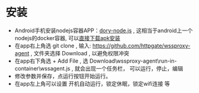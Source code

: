# 安装

* Android手机安装nodejs容器APP：[dory-node.js](https://play.google.com/store/apps/details?id=io.tempage.dorynode) , 这相当于android上一个nodejs的docker容器, 可以[直接下载apk安装](https://github.com/tempage/dorynode)
* 在app右上角选 git clone , 输入: https://github.com/httpgate/wssproxy-agent , 文件夹选择 Download , 以避免权限冲突
* 在app右下角选 + Add File , 选 Download\wssproxy-agent\run-in-container\wssagent.js , 就会出现一个任务栏， 可以运行，停止，编辑
* 修改参数并保存，点运行按钮开始运行。
* 在app左上角可以设置 开机自动运行，锁定休眠，锁定wifi连接 等
